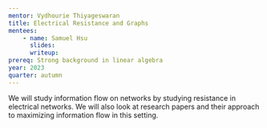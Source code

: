 ```yaml
---
mentor: Vydhourie Thiyageswaran
title: Electrical Resistance and Graphs
mentees:
    - name: Samuel Hsu
      slides:
      writeup:
prereq: Strong background in linear algebra
year: 2023
quarter: autumn
---
```

We will study information flow on networks by studying resistance in electrical networks. We will also look at research papers and their approach to maximizing information flow in this setting.